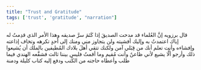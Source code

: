 ```yaml
---
title: "Trust and Gratitude"
tags: ['trust', 'gratitude', "narration"]
---
```


 قال برزويه إنَّ العُلماء قد مدحت الصديقَ إذا كَتَمَ سرَّ صديقه وهذا الأمر الذي قدِمتُ له إياك اعتمدتُ به وإليك أفشيته ولن يتجاوز مني ومنك إلى أحدٍ تكرهه وتخاف إذاعته وإفشاءه وأنت تعلم أنك من قِبَلي آمن ولكنك تتقي أهلَ بلادك المُطيفين بالملك أن يُشيعوا ذلك وأرجو ألَّا يشيع لأني ظاعنٌ وأنت مُقيم وما أقمتُ فليس بيننا ثالث فشفَّعه الهندي فيما طلب وأعطاه حاجته من الكُتب ودفع إليه كتاب كليلة ودمنة
